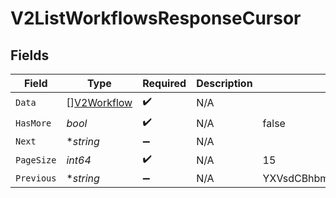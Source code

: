 # V2ListWorkflowsResponseCursor


## Fields

| Field                                             | Type                                              | Required                                          | Description                                       | Example                                           |
| ------------------------------------------------- | ------------------------------------------------- | ------------------------------------------------- | ------------------------------------------------- | ------------------------------------------------- |
| `Data`                                            | [][V2Workflow](../../models/shared/v2workflow.md) | :heavy_check_mark:                                | N/A                                               |                                                   |
| `HasMore`                                         | *bool*                                            | :heavy_check_mark:                                | N/A                                               | false                                             |
| `Next`                                            | **string*                                         | :heavy_minus_sign:                                | N/A                                               |                                                   |
| `PageSize`                                        | *int64*                                           | :heavy_check_mark:                                | N/A                                               | 15                                                |
| `Previous`                                        | **string*                                         | :heavy_minus_sign:                                | N/A                                               | YXVsdCBhbmQgYSBtYXhpbXVtIG1heF9yZXN1bHRzLol=      |